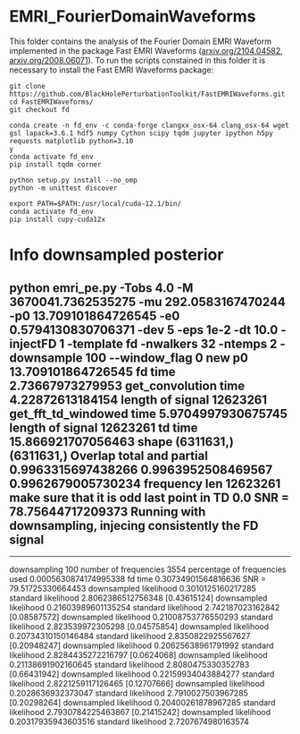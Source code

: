 # EMRI_FourierDomainWaveforms

This folder contains the analysis of the Fourier Domain EMRI Waveform implemented in the package Fast EMRI Waveforms ([arxiv.org/2104.04582](https://arxiv.org/abs/2104.04582), [arxiv.org/2008.06071](https://arxiv.org/abs/2008.06071)). To run the scripts constained in this folder it is necessary to install the Fast EMRI Waveforms package:

```
git clone https://github.com/BlackHolePerturbationToolkit/FastEMRIWaveforms.git
cd FastEMRIWaveforms/
git checkout fd
```

```
conda create -n fd_env -c conda-forge clangxx_osx-64 clang_osx-64 wget gsl lapack=3.6.1 hdf5 numpy Cython scipy tqdm jupyter ipython h5py requests matplotlib python=3.10
y
conda activate fd_env
pip install tqdm corner

python setup.py install --no_omp
python -m unittest discover
```



```
export PATH=$PATH:/usr/local/cuda-12.1/bin/
conda activate fd_env
pip install cupy-cuda12x
```

# Info downsampled posterior
python emri_pe.py -Tobs 4.0 -M 3670041.7362535275 -mu 292.0583167470244 -p0 13.709101864726545 -e0 0.5794130830706371 -dev 5 -eps 1e-2 -dt 10.0 -injectFD 1 -template fd -nwalkers 32 -ntemps 2 -downsample 100 --window_flag 0 
new p0  13.709101864726545
fd time 2.73667973279953
get_convolution time 4.22872613184154 length of signal 12623261
get_fft_td_windowed time 5.9704997930675745 length of signal 12623261
td time 15.866921707056463
shape (6311631,) (6311631,)
Overlap total and partial  0.9963315697438266 0.9963952508469567 0.9962679005730234
frequency len 12623261  make sure that it is odd
last point in TD 0.0
SNR =  78.75644717209373
Running with downsampling, injecing consistently the FD signal
---------------------------
--------------------------
downsampling  100
number of frequencies 3554
percentage of frequencies used 0.0005630874174995338
fd time 0.30734901564816636
SNR =  79.51725330664453
downsampled likelihood 0.3010125160217285
standard likelihood 2.8062386512756348
[0.43615124]
downsampled likelihood 0.21603989601135254
standard likelihood 2.742187023162842
[0.08587572]
downsampled likelihood 0.21008753776550293
standard likelihood 2.823539972305298
[0.04575854]
downsampled likelihood 0.20734310150146484
standard likelihood 2.8350822925567627
[0.20948247]
downsampled likelihood 0.20625638961791992
standard likelihood 2.8284435272216797
[0.0624068]
downsampled likelihood 0.21138691902160645
standard likelihood 2.8080475330352783
[0.66431942]
downsampled likelihood 0.22159934043884277
standard likelihood 2.8221259117126465
[0.12707666]
downsampled likelihood 0.2028636932373047
standard likelihood 2.7910027503967285
[0.20298264]
downsampled likelihood 0.20400261878967285
standard likelihood 2.7930784225463867
[0.21415242]
downsampled likelihood 0.20317935943603516
standard likelihood 2.7207674980163574